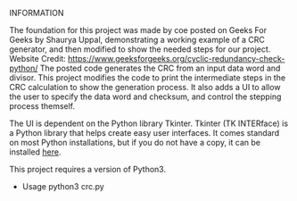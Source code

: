 INFORMATION

The foundation for this project was made by coe posted on Geeks For Geeks by Shaurya Uppal, demonstrating
a working example of a CRC generator, and then modified to show the needed steps for our project.
Website Credit: https://www.geeksforgeeks.org/cyclic-redundancy-check-python/
The posted code generates the CRC from an input data word and divisor. This project modifies the code to
print the intermediate steps in the CRC calculation to show the generation process. It also adds a UI to 
allow the user to specify the data word and checksum, and control the stepping process themself.

The UI is dependent on the Python library Tkinter. Tkinter (TK INTERface) is a Python library that helps
create easy user interfaces. It comes standard on most Python installations, but if you do not have a copy,
it can be installed [here](https://tkdocs.com/tutorial/install.html).

This project requires a version of Python3.

- Usage
python3 crc.py
